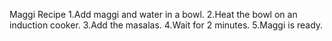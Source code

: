    Maggi Recipe
   1.Add maggi and water in a bowl.
   2.Heat the bowl on an induction cooker.
   3.Add the masalas.
   4.Wait for 2 minutes.
   5.Maggi is ready.